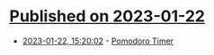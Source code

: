 # [Published on 2023-01-22](index.md)

* [2023-01-22, 15:20:02](https://news.ycombinator.com/item?id=34478168) - [Pomodoro Timer](https://pomofocus.io/)
